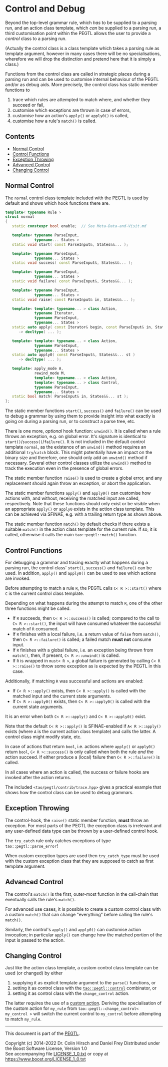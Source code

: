 # Control and Debug

Beyond the top-level grammar rule, which *has* to be supplied to a parsing run, and an action class template, which *can* be supplied to a parsing run, a third customisation point within the PEGTL allows the user to provide a *control* class to a parsing run.

(Actually the control class is a class template which takes a parsing rule as template argument, however in many cases there will be no specialisations, wherefore we will drop the distinction and pretend here that it is simply a class.)

Functions from the control class are called in strategic places during a parsing run and can be used to customise internal behaviour of the PEGTL and/or as debug aids.
More precisely, the control class has static member functions to

1. trace which rules are attempted to match where, and whether they succeed or fail,
2. customise which exceptions are thrown in case of errors,
3. customise how an action's `apply()` or `apply0()` is called,
4. customise how a rule's `match()` is called.

## Contents

* [Normal Control](#normal-control)
* [Control Functions](#control-functions)
* [Exception Throwing](#exception-throwing)
* [Advanced Control](#advanced-control)
* [Changing Control](#changing-control)

## Normal Control

The `normal` control class template included with the PEGTL is used by default and shows which hook functions there are.

```c++
template< typename Rule >
struct normal
{
   static constexpr bool enable;  // See Meta-Data-and-Visit.md

   template< typename ParseInput,
             typename... States >
   static void start( const ParseInput&, States&&... );

   template< typename ParseInput,
             typename... States >
   static void success( const ParseInput&, States&&... );

   template< typename ParseInput,
             typename... States >
   static void failure( const ParseInput&, States&&... );

   template< typename ParseInput,
             typename... States >
   static void raise( const ParseInput& in, States&&... );

   template< template< typename... > class Action,
             typename Iterator,
             typename ParseInput,
             typename... States >
   static auto apply( const Iterator& begin, const ParseInput& in, States&&... st )
      -> decltype( ... );

   template< template< typename... > class Action,
             typename ParseInput,
             typename... States >
   static auto apply0( const ParseInput&, States&&... st )
      -> decltype( ... );

   template< apply_mode A,
             rewind_mode M,
             template< typename... > class Action,
             template< typename... > class Control,
             typename ParseInput,
             typename... States >
   static bool match( ParseInput& in, States&&... st );
};
```

The static member functions `start()`, `success()` and `failure()` can be used to debug a grammar by using them to provide insight into what exactly is going on during a parsing run, or to construct a parse tree, etc.

There is one more, *optional* hook function: `unwind()`.
It is called when a rule throws an exception, e.g. on global error.
It's signature is identical to `start()`/`success()`/`failure()`.
It is not included in the default control template `normal`, as the existence of an `unwind()` method requires an additional `try`/`catch` block.
This might potentially have an impact on the binary size and therefore, one should only add an `unwind()` method if necessary.
Several other control classes utilize the `unwind()` method to track the execution even in the presence of global errors.

The static member function `raise()` is used to create a global error, and any replacement should again throw an exception, or abort the application.

The static member functions `apply()` and `apply0()` can customise how actions with, and without, receiving the matched input are called, respectively.
Note that these functions should only exist or be visible when an appropriate `apply()` or `apply0` exists in the action class template.
This can be achieved via SFINAE, e.g. with a trailing return type as shown above.

The static member function `match()` by default checks if there exists a suitable `match()` in the action class template for the current rule. If so, it is called, otherwise it calls the main `tao::pegtl::match()` function.

## Control Functions

For debugging a grammar and tracing exactly what happens during a parsing run, the control class' `start()`, `success()` and `failure()` can be used.
In addition, `apply()` and `apply0()` can be used to see which actions are invoked.

Before attempting to match a rule `R`, the PEGTL calls `C< R >::start()` where `C` is the current control class template.

Depending on what happens during the attempt to match `R`, one of the other three functions might be called.

- If `R` succeeds, then `C< R >::success()` is called; compared to the call to `C< R >::start()`, the input will have consumed whatever the successful match of `R` consumed.
- If `R` finishes with a local failure, i.e. a return value of `false` from `match()`, then `C< R >::failure()` is called; a failed match **must not** consume input.
- If `R` finishes with a global failure, i.e. an exception being thrown from `match()`, then, if present, `C< R >::unwind()` is called.
- If `R` is wrapped in `must< R >`, a global failure is generated by calling `C< R >::raise()` to throw some exception as is expected by the PEGTL in this case.

Additionally, if matching `R` was successful and actions are enabled:

- If `C< R >::apply()` exists, then `C< R >::apply()` is called with the matched input and the current state arguments.
- If `C< R >::apply0()` exists, then `C< R >::apply0()` is called with the current state arguments.

It is an error when both `C< R >::apply()` and `C< R >::apply0()` exist.

Note that the default `C< R >::apply()` is SFINAE-enabled if `A< R >::apply()` exists (where `A` is the current action class template) and calls the latter. A control class might modify state, etc.

In case of actions that return `bool`, i.e. actions where `apply()` or `apply0()` return `bool`, `C< R >::success()` is only called when both the rule *and* the action succeed.
If either produce a (local) failure then `C< R >::failure()` is called.

In all cases where an action is called, the success or failure hooks are invoked after the action returns.

The included `<tao/pegtl/contrib/trace.hpp>` gives a practical example that shows how the control class can be used to debug grammars.

## Exception Throwing

The control-hook, the `raise()` static member function, **must** throw an exception.
For most parts of the PEGTL the exception class is irrelevant and any user-defined data type can be thrown by a user-defined control hook.

The `try_catch` rule only catches exceptions of type `tao::pegtl::parse_error`!

When custom exception types are used then `try_catch_type` must be used with the custom exception class that they are supposed to catch as first template argument.

## Advanced Control

The control's `match()` is the first, outer-most function in the call-chain that eventually calls the rule's `match()`.

For advanced use cases, it is possible to create a custom control class with a custom `match()` that can change "everything" before calling the rule's `match()`.

Similarly, the control's `apply()` and `apply0()` can customise action invocation; in particular `apply()` can change how the matched portion of the input is passed to the action.

## Changing Control

Just like the action class template, a custom control class template can be used (or changed) by either

1. supplying it as explicit template argument to the `parse()` functions, or
2. setting it as control class with the [`tao::pegtl::control`](Rule-Reference.md#control-c-r-) combinator, or
3. setting it as control class with the `change_control` action.

The latter requires the use of a [custom action](Actions-and-States.md).
Deriving the specialisation of the custom action for `my_rule` from `tao::pegtl::change_control< my_control >` will switch the current control to `my_control` before attempting to match `my_rule`.

---

This document is part of the [PEGTL](https://github.com/taocpp/PEGTL).

Copyright (c) 2014-2022 Dr. Colin Hirsch and Daniel Frey
Distributed under the Boost Software License, Version 1.0<br>
See accompanying file [LICENSE_1_0.txt](../LICENSE_1_0.txt) or copy at https://www.boost.org/LICENSE_1_0.txt
